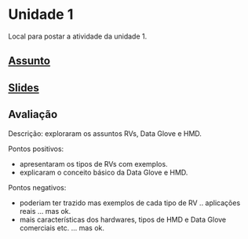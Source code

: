 # Unidade 1

Local para postar a atividade da unidade 1.  

## [Assunto](Assunto.pdf "Assunto")  

## [Slides](slides.pdf "Slides")  

## Avaliação

Descrição: exploraram os assuntos RVs, Data Glove e HMD.    

Pontos positivos:  

- apresentaram os tipos de RVs com exemplos.  
- explicaram o conceito básico da Data Glove e HMD.  

Pontos negativos:  

- poderiam ter trazido mas exemplos de cada tipo de RV .. aplicações reais ... mas ok.  
- mais características dos hardwares, tipos de HMD e Data Glove comerciais etc. ... mas ok.  
